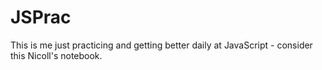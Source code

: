 # JSPrac
This is me just practicing and getting better daily at JavaScript - consider this Nicoll's notebook.
